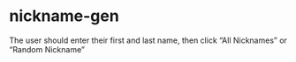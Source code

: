 # nickname-gen
The user should enter their first and last name, then click “All Nicknames” or “Random Nickname”
